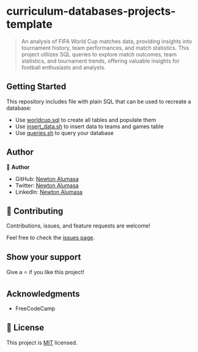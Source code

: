 # curriculum-databases-projects-template

> An analysis of FIFA World Cup matches data, providing insights into tournament history, team performances, and match statistics. This project utilizes SQL queries to explore match outcomes, team statistics, and tournament trends, offering valuable insights for football enthusiasts and analysts.


## Getting Started

This repository includes file with plain SQL that can be used to recreate a database:

- Use [worldcup.sql](./worldcup.sql) to create all tables and populate them
- Use [insert_data.sh](./insert_data.sh) to insert data to teams and games table
- Use [queries.sh](./queries.sh) to query your database 

## Author

👤 **Author**

- GitHub: [Newton Alumasa](https://github.com/altontonn)
- Twitter: [Newton Alumasa](https://twitter.com/AlumasaNewton)
- LinkedIn: [Newton Alumasa](https://www.linkedin.com/in/newton-alumasa/)

## 🤝 Contributing

Contributions, issues, and feature requests are welcome!

Feel free to check the [issues page](https://github.com/altontonn/world-cup/issues).

## Show your support

Give a ⭐️ if you like this project!

## Acknowledgments

- FreeCodeCamp

## 📝 License

This project is [MIT](https://github.com/altontonn/celestial-bodies/blob/main/LICENSE) licensed.
